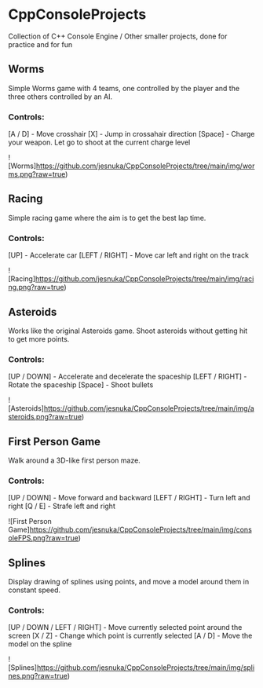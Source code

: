 # CppConsoleProjects
Collection of C++ Console Engine / Other smaller projects, done for practice and for fun


## Worms
Simple Worms game with 4 teams, one controlled by the player and the three others controlled by an AI. 
### Controls: 
[A / D] - Move crosshair
[X] - Jump in crossahair direction
[Space] - Charge your weapon. Let go to shoot at the current charge level

![Worms]https://github.com/jesnuka/CppConsoleProjects/tree/main/img/worms.png?raw=true)

## Racing
Simple racing game where the aim is to get the best lap time.
### Controls: 
[UP] - Accelerate car
[LEFT / RIGHT] - Move car left and right on the track

![Racing]https://github.com/jesnuka/CppConsoleProjects/tree/main/img/racing.png?raw=true)

## Asteroids
Works like the original Asteroids game. Shoot asteroids without getting hit to get more points.
### Controls: 
[UP / DOWN] - Accelerate and decelerate the spaceship
[LEFT / RIGHT] - Rotate the spaceship
[Space] - Shoot bullets

![Asteroids]https://github.com/jesnuka/CppConsoleProjects/tree/main/img/asteroids.png?raw=true)

## First Person Game
Walk around a 3D-like first person maze.
### Controls: 
[UP / DOWN] - Move forward and backward
[LEFT / RIGHT] - Turn left and right
[Q / E] - Strafe left and right

![First Person Game]https://github.com/jesnuka/CppConsoleProjects/tree/main/img/consoleFPS.png?raw=true)

## Splines
Display drawing of splines using points, and move a model around them in constant speed.
### Controls: 
[UP / DOWN / LEFT / RIGHT] - Move currently selected point around the screen
[X / Z] - Change which point is currently selected
[A / D] - Move the model on the spline

![Splines]https://github.com/jesnuka/CppConsoleProjects/tree/main/img/splines.png?raw=true)
